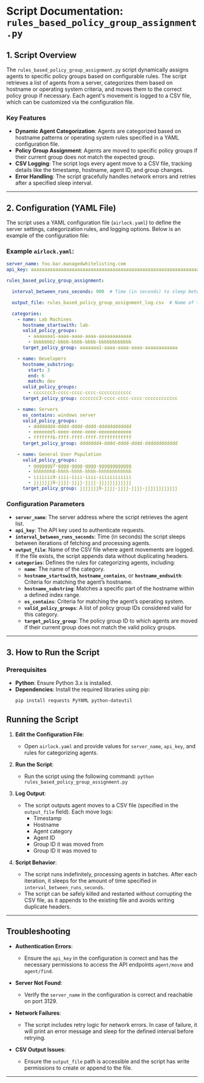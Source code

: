 # Script Documentation: `rules_based_policy_group_assignment.py`

## 1. **Script Overview**
The `rules_based_policy_group_assignment.py` script dynamically assigns agents to specific policy groups based on configurable rules. The script retrieves a list of agents from a server, categorizes them based on hostname or operating system criteria, and moves them to the correct policy group if necessary. Each agent's movement is logged to a CSV file, which can be customized via the configuration file.

### Key Features
- **Dynamic Agent Categorization**: Agents are categorized based on hostname patterns or operating system rules specified in a YAML configuration file.
- **Policy Group Assignment**: Agents are moved to specific policy groups if their current group does not match the expected group.
- **CSV Logging**: The script logs every agent move to a CSV file, tracking details like the timestamp, hostname, agent ID, and group changes.
- **Error Handling**: The script gracefully handles network errors and retries after a specified sleep interval.

---

## 2. **Configuration (YAML File)**

The script uses a YAML configuration file (`airlock.yaml`) to define the server settings, categorization rules, and logging options. Below is an example of the configuration file:

### Example `airlock.yaml`:

```yaml
server_name: foo.bar.managedwhitelisting.com
api_key: aaaaaaaaaaaaaaaaaaaaaaaaaaaaaaaaaaaaaaaaaaaaaaaaaaaaaaaaaaaaaaaa

rules_based_policy_group_assignment:

  interval_between_runs_seconds: 900  # Time (in seconds) to sleep between each iteration

  output_file: rules_based_policy_group_assignment_log.csv  # Name of the output CSV log file

  categories:
    - name: Lab Machines
      hostname_startswith: lab-
      valid_policy_groups: 
        - aaaaaaa1-aaaa-aaaa-aaaa-aaaaaaaaaaaa
        - bbbbbbb2-bbbb-bbbb-bbbb-bbbbbbbbbbbb
      target_policy_group: aaaaaaa1-aaaa-aaaa-aaaa-aaaaaaaaaaaa

    - name: Developers
      hostname_substring: 
        start: 3
        end: 6
        match: dev
      valid_policy_groups: 
        - ccccccc3-cccc-cccc-cccc-cccccccccccc
      target_policy_group: ccccccc3-cccc-cccc-cccc-cccccccccccc

    - name: Servers
      os_contains: windows server
      valid_policy_groups: 
        - ddddddd4-dddd-dddd-dddd-dddddddddddd
        - eeeeeee5-eeee-eeee-eeee-eeeeeeeeeeee
        - fffffff6-ffff-ffff-ffff-ffffffffffff
      target_policy_group: ddddddd4-dddd-dddd-dddd-dddddddddddd

    - name: General User Population
      valid_policy_groups: 
        - ggggggg7-gggg-gggg-gggg-gggggggggggg
        - hhhhhhh8-hhhh-hhhh-hhhh-hhhhhhhhhhhh
        - iiiiiii9-iiii-iiii-iiii-iiiiiiiiiiii
        - jjjjjjj0-jjjj-jjjj-jjjj-jjjjjjjjjjjj
      target_policy_group: jjjjjjj0-jjjj-jjjj-jjjj-jjjjjjjjjjjj
```

### Configuration Parameters

- **`server_name`**: The server address where the script retrieves the agent list.
- **`api_key`**: The API key used to authenticate requests.
- **`interval_between_runs_seconds`**: Time (in seconds) the script sleeps between iterations of fetching and processing agents.
- **`output_file`**: Name of the CSV file where agent movements are logged. If the file exists, the script appends data without duplicating headers.
- **`categories`**: Defines the rules for categorizing agents, including:
  - **`name`**: The name of the category.
  - **`hostname_startswith`**, **`hostname_contains`**, or **`hostname_endswith`**: Criteria for matching the agent’s hostname.
  - **`hostname_substring`**: Matches a specific part of the hostname within a defined index range.
  - **`os_contains`**: Criteria for matching the agent’s operating system.
  - **`valid_policy_groups`**: A list of policy group IDs considered valid for this category.
  - **`target_policy_group`**: The policy group ID to which agents are moved if their current group does not match the valid policy groups.

---

## 3. **How to Run the Script**

### Prerequisites
- **Python**: Ensure Python 3.x is installed.
- **Dependencies**: Install the required libraries using pip:
  ```bash
  pip install requests PyYAML python-dateutil

## Running the Script

1. **Edit the Configuration File**:
   - Open `airlock.yaml` and provide values for `server_name`, `api_key`, and rules for categorizing agents.

2. **Run the Script**:
   - Run the script using the following command:
   `python rules_based_policy_group_assignment.py`

3. **Log Output**:
   - The script outputs agent moves to a CSV file (specified in the `output_file` field). Each move logs:
     - Timestamp
     - Hostname
     - Agent category
     - Agent ID
     - Group ID it was moved from
     - Group ID it was moved to

4. **Script Behavior**:
   - The script runs indefinitely, processing agents in batches. After each iteration, it sleeps for the amount of time specified in `interval_between_runs_seconds`.
   - The script can be safely killed and restarted without corrupting the CSV file, as it appends to the existing file and avoids writing duplicate headers.

---

## Troubleshooting

- **Authentication Errors**:
  - Ensure the `api_key` in the configuration is correct and has the necessary permissions to access the API endpoints `agent/move` and `agent/find`.
  
- **Server Not Found**:
  - Verify the `server_name` in the configuration is correct and reachable on port 3129.
  
- **Network Failures**:
  - The script includes retry logic for network errors. In case of failure, it will print an error message and sleep for the defined interval before retrying.

- **CSV Output Issues**:
  - Ensure the `output_file` path is accessible and the script has write permissions to create or append to the file.

---
